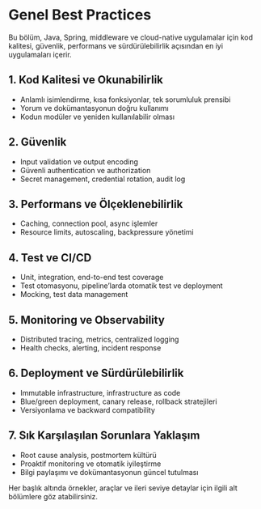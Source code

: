 # Genel Best Practices

Bu bölüm, Java, Spring, middleware ve cloud-native uygulamalar için kod kalitesi, güvenlik, performans ve sürdürülebilirlik açısından en iyi uygulamaları içerir.

## 1. Kod Kalitesi ve Okunabilirlik
- Anlamlı isimlendirme, kısa fonksiyonlar, tek sorumluluk prensibi
- Yorum ve dokümantasyonun doğru kullanımı
- Kodun modüler ve yeniden kullanılabilir olması

## 2. Güvenlik
- Input validation ve output encoding
- Güvenli authentication ve authorization
- Secret management, credential rotation, audit log

## 3. Performans ve Ölçeklenebilirlik
- Caching, connection pool, async işlemler
- Resource limits, autoscaling, backpressure yönetimi

## 4. Test ve CI/CD
- Unit, integration, end-to-end test coverage
- Test otomasyonu, pipeline’larda otomatik test ve deployment
- Mocking, test data management

## 5. Monitoring ve Observability
- Distributed tracing, metrics, centralized logging
- Health checks, alerting, incident response

## 6. Deployment ve Sürdürülebilirlik
- Immutable infrastructure, infrastructure as code
- Blue/green deployment, canary release, rollback stratejileri
- Versiyonlama ve backward compatibility

## 7. Sık Karşılaşılan Sorunlara Yaklaşım
- Root cause analysis, postmortem kültürü
- Proaktif monitoring ve otomatik iyileştirme
- Bilgi paylaşımı ve dokümantasyonun güncel tutulması

Her başlık altında örnekler, araçlar ve ileri seviye detaylar için ilgili alt bölümlere göz atabilirsiniz.
